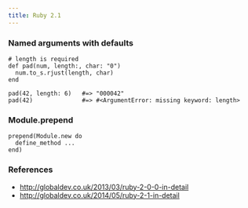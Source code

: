 ```yaml
---
title: Ruby 2.1
---
```


### Named arguments with defaults

    # length is required
    def pad(num, length:, char: "0")
      num.to_s.rjust(length, char)
    end

    pad(42, length: 6)   #=> "000042"
    pad(42)              #=> #<ArgumentError: missing keyword: length>

### Module.prepend

    prepend(Module.new do
      define_method ...
    end)

### References

 * http://globaldev.co.uk/2013/03/ruby-2-0-0-in-detail
 * http://globaldev.co.uk/2014/05/ruby-2-1-in-detail
